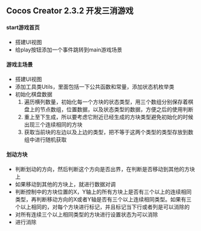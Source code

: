 ## Cocos Creator 2.3.2 开发三消游戏


#### start游戏首页
- 搭建UI视图
- 给play按钮添加一个事件跳转到main游戏场景

#### 游戏主场景
- 搭建UI视图
- 添加工具类Utils，里面包括一下公共函数和常量，添加状态机枚举类
- 初始化棋盘数据
    1. 遍历横列数量，初始化每一个方块的状态类型，用三个数组分别保存着棋盘上的节点数组，位置数据，以及状态类型的数据，方便之后的使用判断
    2. 重上至下生成，所以要考虑它附近已经生成的方块类型避免初始化的时候出现三个连续相同的方块
    3. 获取当前块的左边以及上边的类型，把不等于这两个类型的类型存放到数组中进行随机获取
    
#### 划动方块
- 判断划动的方向，然后判断这个方向是否出界，在判断是否移动到其他的方块上
- 如果移动到其他的方块上，就进行数据对调
- 判断控制中的方块位置的X，Y轴上的所有方块上是否有三个以上的连续相同类型，再判断移动方向的X或者Y轴是否有三个以上连续相同类型。如果有三个以上相同的，对每个方块进行标记，并且标记当下行或者列是可以消除的
- 对所有连续三个以上相同类型的方块进行设置状态为可以消除
- 进行消除

